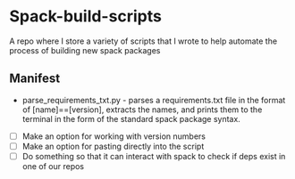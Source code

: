 # Spack-build-scripts
A repo where I store a variety of scripts that I wrote to help automate the process of building new spack packages
## Manifest
* parse_requirements_txt.py - parses a requirements.txt file in the format of [name]==[version], extracts the names, and prints them to the terminal in the form of the standard spack package syntax. 
- [ ] Make an option for working with version numbers
- [ ] Make an option for pasting directly into the script
- [ ] Do something so that it can interact with spack to check if deps exist in one of our repos
